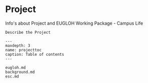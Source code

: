 # Project

Info's about Project and EUGLOH Working Package - Campus Life

```{todo}
Describe the Project
```

```{toctree}
---
maxdepth: 3
name: projecttoc
caption: Table of contents
---

eugloh.md
background.md
esc.md


```
